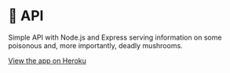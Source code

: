 # :mushroom: API

Simple API with Node.js and Express serving information on some poisonous and, more importantly, deadly mushrooms.

[View the app on Heroku](https://poisonous-mushrooms-api.herokuapp.com/)
